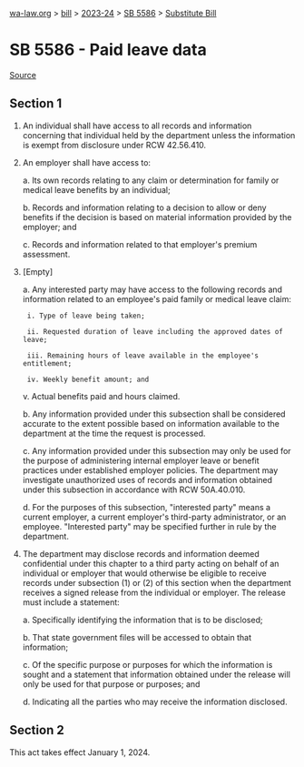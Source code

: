 [wa-law.org](/) > [bill](/bill/) > [2023-24](/bill/2023-24/) > [SB 5586](/bill/2023-24/sb/5586/) > [Substitute Bill](/bill/2023-24/sb/5586/S/)

# SB 5586 - Paid leave data

[Source](http://lawfilesext.leg.wa.gov/biennium/2023-24/Pdf/Bills/Senate%20Bills/5586-S.pdf)

## Section 1
1. An individual shall have access to all records and information concerning that individual held by the department unless the information is exempt from disclosure under RCW 42.56.410.

2. An employer shall have access to:

    a. Its own records relating to any claim or determination for family or medical leave benefits by an individual;

    b. Records and information relating to a decision to allow or deny benefits if the decision is based on material information provided by the employer; and

    c. Records and information related to that employer's premium assessment.

3. [Empty]

    a. Any interested party may have access to the following records and information related to an employee's paid family or medical leave claim:

        i. Type of leave being taken;

        ii. Requested duration of leave including the approved dates of leave;

        iii. Remaining hours of leave available in the employee's entitlement;

        iv. Weekly benefit amount; and

    v. Actual benefits paid and hours claimed.

    b. Any information provided under this subsection shall be considered accurate to the extent possible based on information available to the department at the time the request is processed.

    c. Any information provided under this subsection may only be used for the purpose of administering internal employer leave or benefit practices under established employer policies. The department may investigate unauthorized uses of records and information obtained under this subsection in accordance with RCW 50A.40.010.

    d. For the purposes of this subsection, "interested party" means a current employer, a current employer's third-party administrator, or an employee. "Interested party" may be specified further in rule by the department.

4. The department may disclose records and information deemed confidential under this chapter to a third party acting on behalf of an individual or employer that would otherwise be eligible to receive records under subsection (1) or (2) of this section when the department receives a signed release from the individual or employer. The release must include a statement:

    a. Specifically identifying the information that is to be disclosed;

    b. That state government files will be accessed to obtain that information;

    c. Of the specific purpose or purposes for which the information is sought and a statement that information obtained under the release will only be used for that purpose or purposes; and

    d. Indicating all the parties who may receive the information disclosed.

## Section 2
This act takes effect January 1, 2024.
